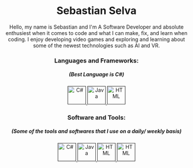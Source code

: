 <h1 align="center" >Sebastian Selva </h1>


<p align="center">
  Hello, my name is Sebastian and I'm A Software Developer and absolute enthusiest when it comes to code and what I can make, fix, and learn when coding. I enjoy developing video games and exploring and learning about some of the newest technologies such as AI and VR.
  
  </p>

<h3 align="center">Languages and Frameworks:</h3>
<h5 align="center">(Best Language is C#)</h5>
<p align="center"> 
  <a href="" target="_blank"> <img src="https://cdn.jsdelivr.net/gh/devicons/devicon/icons/csharp/csharp-original.svg" alt="C#" width="50" height="50"/> </a> 
  <a href="" target="_blank"> <img src="https://cdn.jsdelivr.net/gh/devicons/devicon/icons/java/java-original.svg" alt="Java" width="50" height="50"/> </a> 
  <a href="" target="_blank"> <img src="https://cdn.jsdelivr.net/gh/devicons/devicon/icons/html5/html5-original-wordmark.svg" alt="HTML" width="50" height="50"/> </a> 
 
</p>

<h3 align="center">Software and Tools:</h3>
<h5 align="center">(Some of the tools and softwares that I use on a daily/ weekly basis)</h5>
<p align="center"> 
  <a href="" target="_blank"> <img src="https://cdn.jsdelivr.net/gh/devicons/devicon/icons/unity/unity-original.svg" alt="C#" width="50" height="50"/> </a> 
  <a href="" target="_blank"> <img src="https://cdn.jsdelivr.net/gh/devicons/devicon/icons/visualstudio/visualstudio-plain.svg" alt="Java" width="50" height="50"/> </a> 
  <a href="" target="_blank"> <img src="https://cdn.jsdelivr.net/gh/devicons/devicon/icons/blender/blender-original.svg" alt="HTML" width="50" height="50"/> </a> 
  <a href="" target="_blank"> <img src="https://cdn.jsdelivr.net/gh/devicons/devicon/icons/trello/trello-plain.svg" alt="HTML" width="50" height="50"/> </a> 
  
</p>


